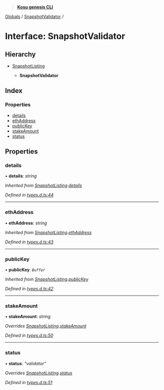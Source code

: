 > **[Kosu genesis CLI](../README.md)**

[Globals](../globals.md) / [SnapshotValidator](snapshotvalidator.md) /

# Interface: SnapshotValidator

## Hierarchy

-   [SnapshotListing](snapshotlisting.md)

    -   **SnapshotValidator**

## Index

### Properties

-   [details](snapshotvalidator.md#details)
-   [ethAddress](snapshotvalidator.md#ethaddress)
-   [publicKey](snapshotvalidator.md#publickey)
-   [stakeAmount](snapshotvalidator.md#stakeamount)
-   [status](snapshotvalidator.md#status)

## Properties

### details

• **details**: _string_

_Inherited from [SnapshotListing](snapshotlisting.md).[details](snapshotlisting.md#details)_

_Defined in [types.d.ts:44](https://github.com/ParadigmFoundation/kosu-monorepo/blob/a7ce3d5b/packages/kosu-genesis-cli/src/types.d.ts#L44)_

---

### ethAddress

• **ethAddress**: _string_

_Inherited from [SnapshotListing](snapshotlisting.md).[ethAddress](snapshotlisting.md#ethaddress)_

_Defined in [types.d.ts:43](https://github.com/ParadigmFoundation/kosu-monorepo/blob/a7ce3d5b/packages/kosu-genesis-cli/src/types.d.ts#L43)_

---

### publicKey

• **publicKey**: _`Buffer`_

_Inherited from [SnapshotListing](snapshotlisting.md).[publicKey](snapshotlisting.md#publickey)_

_Defined in [types.d.ts:42](https://github.com/ParadigmFoundation/kosu-monorepo/blob/a7ce3d5b/packages/kosu-genesis-cli/src/types.d.ts#L42)_

---

### stakeAmount

• **stakeAmount**: _string_

_Overrides [SnapshotListing](snapshotlisting.md).[stakeAmount](snapshotlisting.md#optional-stakeamount)_

_Defined in [types.d.ts:50](https://github.com/ParadigmFoundation/kosu-monorepo/blob/a7ce3d5b/packages/kosu-genesis-cli/src/types.d.ts#L50)_

---

### status

• **status**: _"validator"_

_Overrides [SnapshotListing](snapshotlisting.md).[status](snapshotlisting.md#status)_

_Defined in [types.d.ts:51](https://github.com/ParadigmFoundation/kosu-monorepo/blob/a7ce3d5b/packages/kosu-genesis-cli/src/types.d.ts#L51)_
